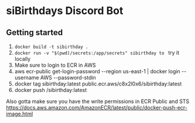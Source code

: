 # siBirthdays Discord Bot

## Getting started

1. `docker build -t sibirthday .`
2. `docker run -v "$(pwd)/secrets:/app/secrets" sibirthday to ` try it locally
3. Make sure to login to ECR in AWS
4. aws ecr-public get-login-password --region us-east-1 | docker login --username AWS --password-stdin <repo>
5. docker tag sibirthday:latest public.ecr.aws/c8x2l0x6/sibirthday:latest
6. docker push <repo>/sibirthday:latest

Also gotta make sure you have the write permissions in ECR Public and STS 
https://docs.aws.amazon.com/AmazonECR/latest/public/docker-push-ecr-image.html

